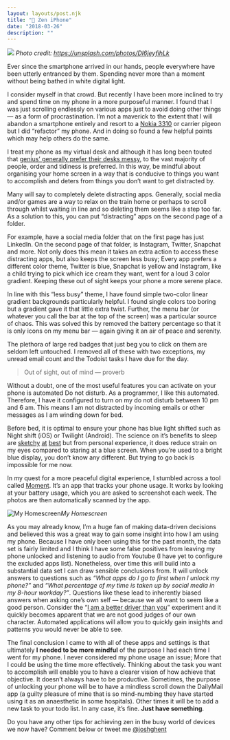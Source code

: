 ```yaml
---
layout: layouts/post.njk
title: "📱 Zen iPhone"
date: "2018-03-26"
description: ""
---
```


<div class="image">
	<img src="../../assets/images/zeniphone.jpg"/>
	<em>Photo credit: <a href="https://unsplash.com/photos/Dl6jeyfihLk">https://unsplash.com/photos/Dl6jeyfihLk</a></em>
</div>

Ever since the smartphone arrived in our hands, people everywhere have been utterly entranced by them. Spending never more than a moment without being bathed in white digital light.

I consider myself in that crowd. But recently I have been more inclined to try and spend time on my phone in a more purposeful manner. I found that I was just scrolling endlessly on various apps just to avoid doing other things — as a form of procrastination. I’m not a maverick to the extent that I will abandon a smartphone entirely and resort to a [Nokia 3310](https://en.wikipedia.org/wiki/Nokia_3310) or carrier pigeon but I did “refactor” my phone. And in doing so found a few helpful points which may help others do the same.

I treat my phone as my virtual desk and although it has long been touted that [genius’ generally prefer their desks messy](https://www.inc.com/geoffrey-james/a-messy-desk-is-a-sign-of-genius-according-to-scie.html), to the vast majority of people, order and tidiness is preferred. In this way, be mindful about organising your home screen in a way that is conducive to things you want to accomplish and deters from things you don’t want to get distracted by.

Many will say to completely delete distracting apps. Generally, social media and/or games are a way to relax on the train home or perhaps to scroll through whilst waiting in line and so deleting them seems like a step too far. As a solution to this, you can put “distracting” apps on the second page of a folder.

For example, have a social media folder that on the first page has just LinkedIn. On the second page of that folder, is Instagram, Twitter, Snapchat and more. Not only does this mean it takes an extra action to access these distracting apps, but also keeps the screen less busy; Every app prefers a different color theme, Twitter is blue, Snapchat is yellow and Instagram, like a child trying to pick which ice cream they want, went for a loud 3 color gradient. Keeping these out of sight keeps your phone a more serene place.

In line with this “less busy” theme, I have found simple two-color linear gradient backgrounds particularly helpful. I found single colors too boring but a gradient gave it that little extra twist. Further, the menu bar (or whatever you call the bar at the top of the screen) was a particular source of chaos. This was solved this by removed the battery percentage so that it is only icons on my menu bar — again giving it an air of peace and serenity.

The plethora of large red badges that just beg you to click on them are seldom left untouched. I removed all of these with two exceptions, my unread email count and the Todoist tasks I have due for the day.

> Out of sight, out of mind — proverb

Without a doubt, one of the most useful features you can activate on your phone is automated Do not disturb. As a programmer, I like this automated. Therefore, I have it configured to turn on my do not disturb between 10 pm and 6 am. This means I am not distracted by incoming emails or other messages as I am winding down for bed.

Before bed, it is optimal to ensure your phone has blue light shifted such as Night shift (iOS) or Twilight (Android). The science on it’s benefits to sleep are [sketchy](https://www.health.harvard.edu/staying-healthy/blue-light-has-a-dark-side) [at](https://cliradex.com/7-myths-facts-blue-light-eyes/) [best](https://medicalxpress.com/news/2016-04-debunking-digital-eyestrain-blue-myths.html) but from personal experience, it does reduce strain on my eyes compared to staring at a blue screen. When you’re used to a bright blue display, you don’t know any different. But trying to go back is impossible for me now.

In my quest for a more peaceful digital experience, I stumbled across a tool called [Moment](https://inthemoment.io/). It’s an app that tracks your phone usage. It works by looking at your battery usage, which you are asked to screenshot each week. The photos are then automatically scanned by the app.

![My Homescreen](https://cdn-images-1.medium.com/max/2484/1*pgMkULYbNKEtX9L84MQWTw@2x.jpeg)_My Homescreen_

As you may already know, I’m a huge fan of making data-driven decisions and believed this was a great way to gain some insight into how I am using my phone. Because I have only been using this for the past month, the data set is fairly limited and I think I have some false positives from leaving my phone unlocked and listening to audio from Youtube (I have yet to configure the excluded apps list). Nonetheless, over time this will build into a substantial data set I can draw sensible conclusions from. It will unlock answers to questions such as _“What apps do I go to first when I unlock my phone?”_ and _“What percentage of my time is taken up by social media in my 8-hour workday?”_. Questions like these lead to inherently biased answers when asking one’s own self — because we all want to seem like a good person. Consider the “[I am a better driver than you](https://en.wikipedia.org/wiki/Illusory_superiority#Driving_ability)” experiment and it quickly becomes apparent that we are not good judges of our own character. Automated applications will allow you to quickly gain insights and patterns you would never be able to see.

The final conclusion I came to with all of these apps and settings is that ultimately **I needed to be more mindful** of the purpose I had each time I went for my phone. I never considered my phone usage an issue; More that I could be using the time more effectively. Thinking about the task you want to accomplish will enable you to have a clearer vision of how achieve that objective. It doesn’t always have to be productive. Sometimes, the purpose of unlocking your phone will be to have a mindless scroll down the DailyMail app (a guilty pleasure of mine that is so mind-numbing they have started using it as an anaesthetic in some hospitals). Other times it will be to add a new task to your todo list. In any case, it’s fine. **Just have something**.

Do you have any other tips for achieving zen in the busy world of devices we now have? Comment below or tweet me [@joshghent](https://twitter.com/joshghent)
